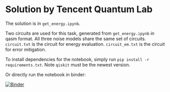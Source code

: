 # Solution by Tencent Quantum Lab

The solution is in `get_energy.ipynb`.

Two circuits are used for this task, generated from `get_energy.ipynb` in qasm format. All three noise models share the same set of circuits. `circuit.txt` is the circuit for energy evaluation. `circuit_em.txt` is the circuit for error mitigation.

To install dependencies for the notebook, simply run `pip install -r requirements.txt`. Note `qiskit` must be the newest version.

Or directly run the notebook in binder:

[![Binder](https://mybinder.org/badge_logo.svg)](https://mybinder.org/v2/gh/liwt31/QC-Contest-Demo/HEAD)

